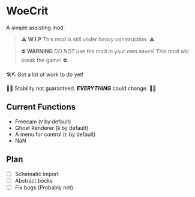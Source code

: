 # WoeCrit
A simple assisting mod.

> ⚠️ __W.I.P__ This mod is still under _heavy_ construction. ⚠️

> ⛔ __WARNING__ _DO NOT_ use the mod in your own saves! This mod _will_ break the game! ⛔

🛠️⛏️ Got a lot of work to do yet!

🚧🚧 Stability not guaranteed. ___EVERYTHING___ could change. 🚧🚧

## Current Functions

- Freecam (`V` by default)
- Ghost Renderer (`B` by default)
- A menu for control (`C` by default)
- NaN

## Plan

- [ ] Schematic import
- [ ] Abstract bocks
- [ ] Fix bugs (Probably not)